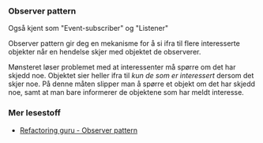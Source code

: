 ### Observer pattern

Også kjent som "Event-subscriber" og "Listener"

Observer pattern gir deg en mekanisme for å si ifra til flere interesserte objekter
når en hendelse skjer med objektet de observerer.

Mønsteret løser problemet med at interessenter må spørre om det har skjedd noe.
Objektet sier heller ifra til *kun* _de som er interessert_ dersom det skjer noe.
På denne måten slipper man å spørre et objekt om det har skjedd noe,
samt at man bare informerer de objektene som har meldt interesse.

### Mer lesestoff

- [Refactoring guru - Observer pattern](https://refactoring.guru/design-patterns/observer)
